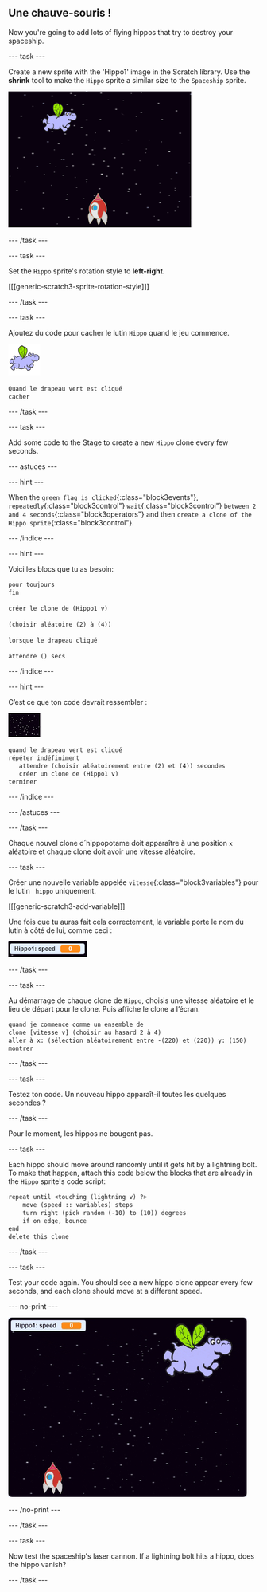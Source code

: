 ## Une chauve-souris !

Now you're going to add lots of flying hippos that try to destroy your spaceship.

\--- task \---

Create a new sprite with the 'Hippo1' image in the Scratch library. Use the **shrink** tool to make the `Hippo` sprite a similar size to the `Spaceship` sprite.

![capture d'écran](images/invaders-hippo.png)

\--- /task \---

\--- task \---

Set the `Hippo` sprite's rotation style to **left-right**.

[[[generic-scratch3-sprite-rotation-style]]]

\--- /task \---

\--- task \---

Ajoutez du code pour cacher le lutin `Hippo` quand le jeu commence.

![hippo sprite](images/hippo-sprite.png)

```blocks3
Quand le drapeau vert est cliqué
cacher

```

\--- /task \---

\--- task \---

Add some code to the Stage to create a new `Hippo` clone every few seconds.

\--- astuces \---

\--- hint \---

When the `green flag is clicked`{:class="block3events"}, `repeatedly`{:class="block3control"} `wait`{:class="block3control"} `between 2 and 4 seconds`{:class="block3operators"} and then `create a clone of the Hippo sprite`{:class="block3control"}.

\--- /indice \---

\--- hint \---

Voici les blocs que tu as besoin:

```blocks3
pour toujours
fin

créer le clone de (Hippo1 v)

(choisir aléatoire (2) à (4))

lorsque le drapeau cliqué

attendre () secs
```

\--- /indice \---

\--- hint \---

C’est ce que ton code devrait ressembler :

![lutin de scène](images/stage-sprite.png)

```blocks3
quand le drapeau vert est cliqué
répéter indéfiniment
   attendre (choisir aléatoirement entre (2) et (4)) secondes
   créer un clone de (Hippo1 v)
terminer
```

\--- /indice \---

\--- /astuces \---

\--- /task \---

Chaque nouvel clone d´hippopotame doit apparaître à une position `x` aléatoire et chaque clone doit avoir une vitesse aléatoire.

\--- task \---

Créer une nouvelle variable appelée ` vitesse `{:class="block3variables"} pour le lutin ` hippo` uniquement.

[[[generic-scratch3-add-variable]]]

Une fois que tu auras fait cela correctement, la variable porte le nom du lutin à côté de lui, comme ceci :

![capture d'écran](images/invaders-var-test.png)

\--- /task \---

\--- task \---

Au démarrage de chaque clone de `Hippo`, choisis une vitesse aléatoire et le lieu de départ pour le clone. Puis affiche le clone a l’écran.

```blocks3
quand je commence comme un ensemble de
clone [vitesse v] (choisir au hasard 2 à 4)
aller à x: (sélection aléatoirement entre -(220) et (220)) y: (150)
montrer
```

\--- /task \---

\--- task \---

Testez ton code. Un nouveau hippo apparaît-il toutes les quelques secondes ?

\--- /task \---

Pour le moment, les hippos ne bougent pas.

\--- task \---

Each hippo should move around randomly until it gets hit by a lightning bolt. To make that happen, attach this code below the blocks that are already in the `Hippo` sprite's code script:

```blocks3
repeat until <touching (lightning v) ?>
    move (speed :: variables) steps
    turn right (pick random (-10) to (10)) degrees
    if on edge, bounce
end
delete this clone
```

\--- /task \---

\--- task \---

Test your code again. You should see a new hippo clone appear every few seconds, and each clone should move at a different speed.

\--- no-print \---

![capture d'écran](images/hippo-clones.gif)

\--- /no-print \---

\--- /task \---

\--- task \---

Now test the spaceship's laser cannon. If a lightning bolt hits a hippo, does the hippo vanish?

\--- /task \---